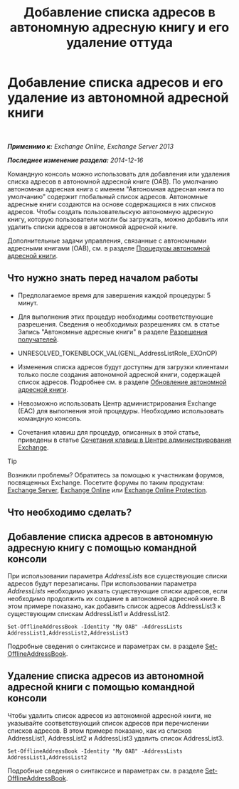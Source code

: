 ﻿---
title: 'Добавление списка адресов в автономную адресную книгу и его удаление оттуда'
TOCTitle: Добавление списка адресов и его удаление из автономной адресной книги
ms:assetid: 86bd5651-ad41-4516-bf23-6579f4e4da03
ms:mtpsurl: https://technet.microsoft.com/ru-ru/library/Bb123563(v=EXCHG.150)
ms:contentKeyID: 50488530
ms.date: 04/30/2018
mtps_version: v=EXCHG.150
ms.translationtype: HT
---

# Добавление списка адресов и его удаление из автономной адресной книги

 

_**Применимо к:** Exchange Online, Exchange Server 2013_

_**Последнее изменение раздела:** 2014-12-16_

Командную консоль можно использовать для добавления или удаления списка адресов в автономной адресной книге (OAB). По умолчанию автономная адресная книга с именем "Автономная адресная книга по умолчанию" содержит глобальный список адресов. Автономные адресные книги создаются на основе содержащихся в них списков адресов. Чтобы создать пользовательскую автономную адресную книгу, которую пользователи могли бы загружать, можно добавить или удалить списки адресов в автономной адресной книге.

Дополнительные задачи управления, связанные с автономными адресными книгами (OAB), см. в разделе [Процедуры автономной адресной книги](offline-address-book-procedures-exchange-2013-help.md).

## Что нужно знать перед началом работы

  - Предполагаемое время для завершения каждой процедуры: 5 минут.

  - Для выполнения этих процедур необходимы соответствующие разрешения. Сведения о необходимых разрешениях см. в статье Запись "Автономные адресные книги" в разделе [Разрешения получателей](recipients-permissions-exchange-2013-help.md).

  - UNRESOLVED\_TOKENBLOCK\_VAL(GENL\_AddressListRole\_EXOnOP)

  - Изменения списка адресов будут доступны для загрузки клиентами только после создания автономной адресной книги, содержащей список адресов. Подробнее см. в разделе [Обновление автономной адресной книги](update-an-offline-address-book-exchange-2013-help.md).

  - Невозможно использовать Центр администрирования Exchange (EAC) для выполнения этой процедуры. Необходимо использовать командную консоль.

  - Сочетания клавиш для процедур, описанных в этой статье, приведены в статье [Сочетания клавиш в Центре администрирования Exchange](keyboard-shortcuts-in-the-exchange-admin-center-exchange-online-protection-help.md).

> [!TIP]  
> Возникли проблемы? Обратитесь за помощью к участникам форумов, посвященных Exchange. Посетите форумы по таким продуктам: <a href="https://go.microsoft.com/fwlink/p/?linkid=60612">Exchange Server</a>, <a href="https://go.microsoft.com/fwlink/p/?linkid=267542">Exchange Online</a> или <a href="https://go.microsoft.com/fwlink/p/?linkid=285351">Exchange Online Protection</a>. 


## Что необходимо сделать?

## Добавление списка адресов в автономную адресную книгу с помощью командной консоли

При использовании параметра *AddressLists* все существующие списки адресов будут перезаписаны. При использовании параметра *AddressLists* необходимо указать существующие списки адресов, если необходимо продолжить их создание в автономной адресной книге. В этом примере показано, как добавить список адресов AddressList3 к существующим спискам AddressList1 и AddressList2.

    Set-OfflineAddressBook -Identity "My OAB" -AddressLists AddressList1,AddressList2,AddressList3

Подробные сведения о синтаксисе и параметрах см. в разделе [Set-OfflineAddressBook](https://technet.microsoft.com/ru-ru/library/aa996330\(v=exchg.150\)).

## Удаление списка адресов из автономной адресной книги с помощью командной консоли

Чтобы удалить список адресов из автономной адресной книги, не указывайте соответствующий список адресов при перечислении списков адресов. В этом примере показано, как из списков AddressList1, AddressList2 и AddressList3 удалить список AddressList3.

    Set-OfflineAddressBook -Identity "My OAB" -AddressLists AddressList1,AddressList2

Подробные сведения о синтаксисе и параметрах см. в разделе [Set-OfflineAddressBook](https://technet.microsoft.com/ru-ru/library/aa996330\(v=exchg.150\)).

